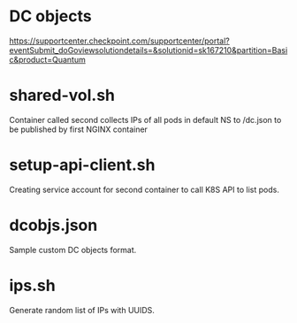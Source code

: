 
# DC objects
https://supportcenter.checkpoint.com/supportcenter/portal?eventSubmit_doGoviewsolutiondetails=&solutionid=sk167210&partition=Basic&product=Quantum


# shared-vol.sh
Container called second collects IPs of all pods in default NS to /dc.json to be published by first NGINX container

# setup-api-client.sh
Creating service account for second container to call K8S API to list pods.

# dcobjs.json
Sample custom DC objects format.

# ips.sh
Generate random list of IPs with UUIDS.